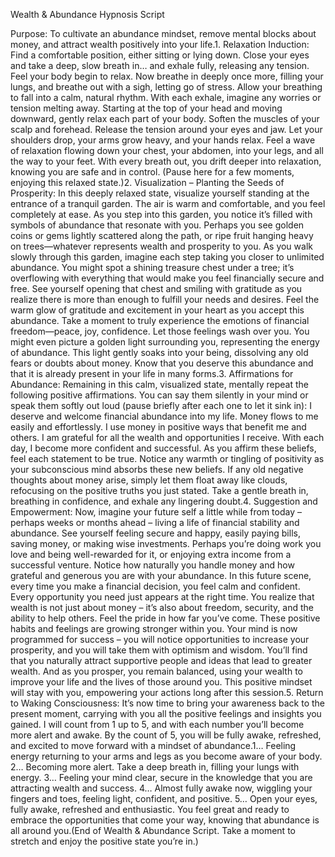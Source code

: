 Wealth & Abundance Hypnosis Script

Purpose: To cultivate an abundance mindset, remove mental blocks about money, and attract wealth positively into your life.1. Relaxation Induction:
Find a comfortable position, either sitting or lying down. Close your eyes and take a deep, slow breath in… and exhale fully, releasing any tension. Feel your body begin to relax. Now breathe in deeply once more, filling your lungs, and breathe out with a sigh, letting go of stress. Allow your breathing to fall into a calm, natural rhythm. With each exhale, imagine any worries or tension melting away. Starting at the top of your head and moving downward, gently relax each part of your body. Soften the muscles of your scalp and forehead. Release the tension around your eyes and jaw. Let your shoulders drop, your arms grow heavy, and your hands relax. Feel a wave of relaxation flowing down your chest, your abdomen, into your legs, and all the way to your feet. With every breath out, you drift deeper into relaxation, knowing you are safe and in control. (Pause here for a few moments, enjoying this relaxed state.)2. Visualization – Planting the Seeds of Prosperity:
In this deeply relaxed state, visualize yourself standing at the entrance of a tranquil garden. The air is warm and comfortable, and you feel completely at ease. As you step into this garden, you notice it’s filled with symbols of abundance that resonate with you. Perhaps you see golden coins or gems lightly scattered along the path, or ripe fruit hanging heavy on trees—whatever represents wealth and prosperity to you. As you walk slowly through this garden, imagine each step taking you closer to unlimited abundance. You might spot a shining treasure chest under a tree; it’s overflowing with everything that would make you feel financially secure and free. See yourself opening that chest and smiling with gratitude as you realize there is more than enough to fulfill your needs and desires. Feel the warm glow of gratitude and excitement in your heart as you accept this abundance. Take a moment to truly experience the emotions of financial freedom—peace, joy, confidence. Let those feelings wash over you. You might even picture a golden light surrounding you, representing the energy of abundance. This light gently soaks into your being, dissolving any old fears or doubts about money. Know that you deserve this abundance and that it is already present in your life in many forms.3. Affirmations for Abundance:
Remaining in this calm, visualized state, mentally repeat the following positive affirmations. You can say them silently in your mind or speak them softly out loud (pause briefly after each one to let it sink in):
I deserve and welcome financial abundance into my life.
Money flows to me easily and effortlessly.
I use money in positive ways that benefit me and others.
I am grateful for all the wealth and opportunities I receive.
With each day, I become more confident and successful.
As you affirm these beliefs, feel each statement to be true. Notice any warmth or tingling of positivity as your subconscious mind absorbs these new beliefs. If any old negative thoughts about money arise, simply let them float away like clouds, refocusing on the positive truths you just stated. Take a gentle breath in, breathing in confidence, and exhale any lingering doubt.4. Suggestion and Empowerment:
Now, imagine your future self a little while from today – perhaps weeks or months ahead – living a life of financial stability and abundance. See yourself feeling secure and happy, easily paying bills, saving money, or making wise investments. Perhaps you’re doing work you love and being well-rewarded for it, or enjoying extra income from a successful venture. Notice how naturally you handle money and how grateful and generous you are with your abundance. In this future scene, every time you make a financial decision, you feel calm and confident. Every opportunity you need just appears at the right time. You realize that wealth is not just about money – it’s also about freedom, security, and the ability to help others. Feel the pride in how far you’ve come. These positive habits and feelings are growing stronger within you. Your mind is now programmed for success – you will notice opportunities to increase your prosperity, and you will take them with optimism and wisdom. You’ll find that you naturally attract supportive people and ideas that lead to greater wealth. And as you prosper, you remain balanced, using your wealth to improve your life and the lives of those around you. This positive mindset will stay with you, empowering your actions long after this session.5. Return to Waking Consciousness:
It’s now time to bring your awareness back to the present moment, carrying with you all the positive feelings and insights you gained. I will count from 1 up to 5, and with each number you’ll become more alert and awake. By the count of 5, you will be fully awake, refreshed, and excited to move forward with a mindset of abundance.1… Feeling energy returning to your arms and legs as you become aware of your body.
2… Becoming more alert. Take a deep breath in, filling your lungs with energy.
3… Feeling your mind clear, secure in the knowledge that you are attracting wealth and success.
4… Almost fully awake now, wiggling your fingers and toes, feeling light, confident, and positive.
5… Open your eyes, fully awake, refreshed and enthusiastic. You feel great and ready to embrace the opportunities that come your way, knowing that abundance is all around you.(End of Wealth & Abundance Script. Take a moment to stretch and enjoy the positive state you’re in.)
